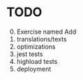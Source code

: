 # TODO

0. Exercise named Add
1. translations/texts
2. optimizations
3. jest tests
4. highload tests
5. deployment